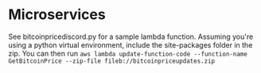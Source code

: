 # Microservices

See bitcoinpricediscord.py for a sample lambda function. Assuming you're using a python virtual environment, include the site-packages folder in the zip. You can then run `aws lambda update-function-code --function-name GetBitcoinPrice --zip-file fileb://bitcoinpriceupdates.zip`